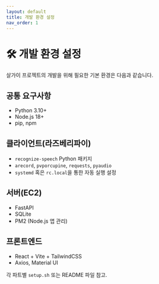 ```yaml
---
layout: default
title: 개발 환경 설정
nav_order: 1
---
```


# 🛠 개발 환경 설정

살가이 프로젝트의 개발을 위해 필요한 기본 환경은 다음과 같습니다.

## 공통 요구사항
- Python 3.10+
- Node.js 18+
- pip, npm

## 클라이언트(라즈베리파이)
- `recognize-speech` Python 패키지
- `arecord`, `pvporcupine`, `requests`, `pyaudio`
- `systemd` 혹은 `rc.local`을 통한 자동 실행 설정

## 서버(EC2)
- FastAPI
- SQLite
- PM2 (Node.js 앱 관리)

## 프론트엔드
- React + Vite + TailwindCSS
- Axios, Material UI

각 파트별 `setup.sh` 또는 README 파일 참고.
